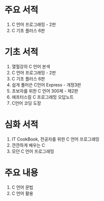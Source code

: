 # 주요 서적
1. C 언어 프로그래밍 - 2판
2. C 기초 플러스 6판

# 기초 서적
1. 열혈강의 C 언어 본색
2. C 언어 프로그래밍 - 2판
3. C 기초 플러스 6판
4. 쉽게 풀어쓴 C언어 Express - 개정3판
5. 초보자를 위한 C 언어 300제 - 제2판
6. 애프터스킬 C 프로그래밍 오답노트
7. C언어 코딩 도장

# 심화 서적
1. IT CookBook, 전공자를 위한 C 언어 프로그래밍
2. 깐깐하게 배우는 C
3. 모던 C 언어 프로그래밍

# 주요 내용
1. C 언어 문법
2. C 언어 활용
